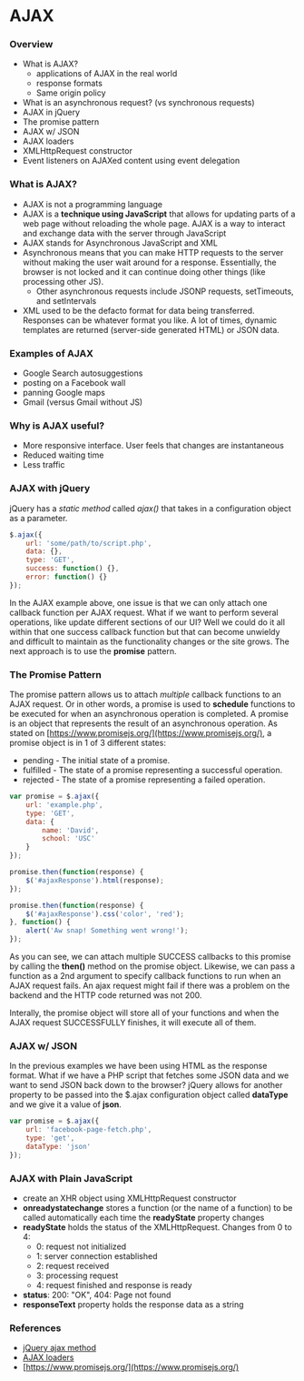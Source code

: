 AJAX
====

### Overview

* What is AJAX?
	* applications of AJAX in the real world
	* response formats
	* Same origin policy
* What is an asynchronous request? (vs synchronous requests)
* AJAX in jQuery
* The promise pattern
* AJAX w/ JSON
* AJAX loaders
* XMLHttpRequest constructor
* Event listeners on AJAXed content using event delegation

### What is AJAX?

* AJAX is not a programming language
* AJAX is a __technique using JavaScript__ that allows for updating parts of a web page without reloading the whole page. AJAX is a way to interact and exchange data with the server through JavaScript
* AJAX stands for Asynchronous JavaScript and XML
* Asynchronous means that you can make HTTP requests to the server without making the user wait around for a response. Essentially, the browser is not locked and it can continue doing other things (like processing other JS).
	* Other asynchronous requests include JSONP requests, setTimeouts, and setIntervals
* XML used to be the defacto format for data being transferred. Responses can be whatever format you like. A lot of times, dynamic templates are returned (server-side generated HTML) or JSON data.

### Examples of AJAX

* Google Search autosuggestions
* posting on a Facebook wall
* panning Google maps
* Gmail (versus Gmail without JS)

### Why is AJAX useful?

* More responsive interface. User feels that changes are instantaneous
* Reduced waiting time
* Less traffic

### AJAX with jQuery

jQuery has a _static method_ called _ajax()_ that takes in a configuration object as a parameter.

```js
$.ajax({
	url: 'some/path/to/script.php',
	data: {},
	type: 'GET',
	success: function() {},
	error: function() {}
});
```

In the AJAX example above, one issue is that we can only attach one callback function per AJAX request. What if we want to perform several operations, like update different sections of our UI? Well we could do it all within that one success callback function but that can become unwieldy and difficult to maintain as the functionality changes or the site grows. The next approach is to use the __promise__ pattern.

### The Promise Pattern

The promise pattern allows us to attach _multiple_ callback functions to an AJAX request. Or in other words, a promise is used to __schedule__ functions to be executed for when an asynchronous operation is completed. A promise is an object that represents the result of an asynchronous operation. As stated on [https://www.promisejs.org/](https://www.promisejs.org/), a promise object is in 1 of 3 different states:

* pending - The initial state of a promise.
* fulfilled - The state of a promise representing a successful operation.
* rejected - The state of a promise representing a failed operation.

```js
var promise = $.ajax({
	url: 'example.php',
	type: 'GET',
	data: {
		name: 'David',
		school: 'USC'
	}
});

promise.then(function(response) {
	$('#ajaxResponse').html(response);
});

promise.then(function(response) {
	$('#ajaxResponse').css('color', 'red');
}, function() {
	alert('Aw snap! Something went wrong!');
});
```

As you can see, we can attach multiple SUCCESS callbacks to this promise by calling the __then()__ method on the promise object. Likewise, we can pass a function as a 2nd argument to specify callback functions to run when an AJAX request fails. An ajax request might fail if there was a problem on the backend and the HTTP code returned was not 200.

Interally, the promise object will store all of your functions and when the AJAX request SUCCESSFULLY finishes, it will execute all of them.

### AJAX w/ JSON

In the previous examples we have been using HTML as the response format. What if we have a PHP script that fetches some JSON data and we want to send JSON back down to the browser? jQuery allows for another property to be passed into the $.ajax configuration object called __dataType__ and we give it a value of __json__.

```js
var promise = $.ajax({
	url: 'facebook-page-fetch.php',
	type: 'get',
	dataType: 'json'
});
```

### AJAX with Plain JavaScript

* create an XHR object using XMLHttpRequest constructor
* __onreadystatechange__	stores a function (or the name of a function) to be called automatically each time the __readyState__ property changes
* __readyState__	holds the status of the XMLHttpRequest. Changes from 0 to 4:
	* 0: request not initialized
	* 1: server connection established
	* 2: request received
	* 3: processing request
	* 4: request finished and response is ready
* __status__:	200: "OK", 404: Page not found
* __responseText__ property holds the response data as a string

### References
* [jQuery ajax method](http://api.jquery.com/jQuery.ajax/)
* [AJAX loaders](http://ajaxload.info/)
* [https://www.promisejs.org/](https://www.promisejs.org/)
